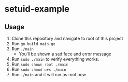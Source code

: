 # setuid-example

## Usage

1. Clone this repository and navigate to root of this project
1. Run `go build main.go`
1. Run `./main`
   - You'll be shown a sad face and error message
1. Run `sudo ./main` to verify everything works.
1. Run `sudo chown root ./main`
1. Run `sudo chmod u+s ./main`
1. Run `./main` and it will run as root now
